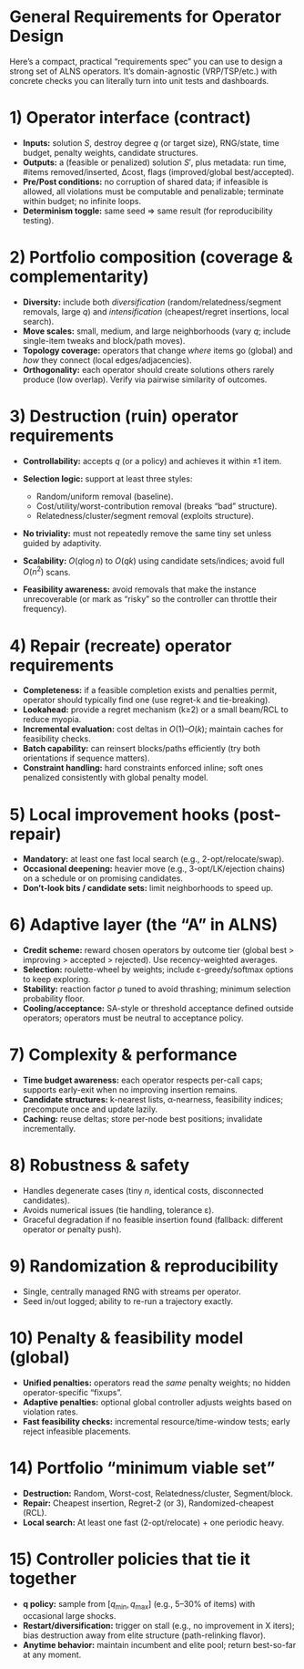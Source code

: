 # General Requirements for Operator Design

Here’s a compact, practical “requirements spec” you can use to design a strong set of ALNS operators. It’s domain-agnostic (VRP/TSP/etc.) with concrete checks you can literally turn into unit tests and dashboards.

# 1) Operator interface (contract)

* **Inputs:** solution $S$, destroy degree $q$ (or target size), RNG/state, time budget, penalty weights, candidate structures.
* **Outputs:** a (feasible or penalized) solution $S'$, plus metadata: run time, #items removed/inserted, Δcost, flags (improved/global best/accepted).
* **Pre/Post conditions:** no corruption of shared data; if infeasible is allowed, all violations must be computable and penalizable; terminate within budget; no infinite loops.
* **Determinism toggle:** same seed ⇒ same result (for reproducibility testing).

# 2) Portfolio composition (coverage & complementarity)

* **Diversity:** include both *diversification* (random/relatedness/segment removals, large $q$) and *intensification* (cheapest/regret insertions, local search).
* **Move scales:** small, medium, and large neighborhoods (vary $q$; include single-item tweaks and block/path moves).
* **Topology coverage:** operators that change *where* items go (global) and *how* they connect (local edges/adjacencies).
* **Orthogonality:** each operator should create solutions others rarely produce (low overlap). Verify via pairwise similarity of outcomes.

# 3) Destruction (ruin) operator requirements

* **Controllability:** accepts $q$ (or a policy) and achieves it within ±1 item.
* **Selection logic:** support at least three styles:

  * Random/uniform removal (baseline).
  * Cost/utility/worst-contribution removal (breaks “bad” structure).
  * Relatedness/cluster/segment removal (exploits structure).
* **No triviality:** must not repeatedly remove the same tiny set unless guided by adaptivity.
* **Scalability:** $O(q \log n)$ to $O(q k)$ using candidate sets/indices; avoid full $O(n^2)$ scans.
* **Feasibility awareness:** avoid removals that make the instance unrecoverable (or mark as “risky” so the controller can throttle their frequency).

# 4) Repair (recreate) operator requirements

* **Completeness:** if a feasible completion exists and penalties permit, operator should typically find one (use regret-k and tie-breaking).
* **Lookahead:** provide a regret mechanism (k≥2) or a small beam/RCL to reduce myopia.
* **Incremental evaluation:** cost deltas in $O(1)$–$O(k)$; maintain caches for feasibility checks.
* **Batch capability:** can reinsert blocks/paths efficiently (try both orientations if sequence matters).
* **Constraint handling:** hard constraints enforced inline; soft ones penalized consistently with global penalty model.

# 5) Local improvement hooks (post-repair)

* **Mandatory:** at least one fast local search (e.g., 2-opt/relocate/swap).
* **Occasional deepening:** heavier move (e.g., 3-opt/LK/ejection chains) on a schedule or on promising candidates.
* **Don’t-look bits / candidate sets:** limit neighborhoods to speed up.

# 6) Adaptive layer (the “A” in ALNS)

* **Credit scheme:** reward chosen operators by outcome tier (global best > improving > accepted > rejected). Use recency-weighted averages.
* **Selection:** roulette-wheel by weights; include ε-greedy/softmax options to keep exploring.
* **Stability:** reaction factor ρ tuned to avoid thrashing; minimum selection probability floor.
* **Cooling/acceptance:** SA-style or threshold acceptance defined outside operators; operators must be neutral to acceptance policy.

# 7) Complexity & performance

* **Time budget awareness:** each operator respects per-call caps; supports early-exit when no improving insertion remains.
* **Candidate structures:** k-nearest lists, α-nearness, feasibility indices; precompute once and update lazily.
* **Caching:** reuse deltas; store per-node best positions; invalidate incrementally.

# 8) Robustness & safety

* Handles degenerate cases (tiny $n$, identical costs, disconnected candidates).
* Avoids numerical issues (tie handling, tolerance ε).
* Graceful degradation if no feasible insertion found (fallback: different operator or penalty push).

# 9) Randomization & reproducibility

* Single, centrally managed RNG with streams per operator.
* Seed in/out logged; ability to re-run a trajectory exactly.

# 10) Penalty & feasibility model (global)

* **Unified penalties:** operators read the *same* penalty weights; no hidden operator-specific “fixups”.
* **Adaptive penalties:** optional global controller adjusts weights based on violation rates.
* **Fast feasibility checks:** incremental resource/time-window tests; early reject infeasible placements.

# 14) Portfolio “minimum viable set”

* **Destruction:** Random, Worst-cost, Relatedness/cluster, Segment/block.
* **Repair:** Cheapest insertion, Regret-2 (or 3), Randomized-cheapest (RCL).
* **Local search:** At least one fast (2-opt/relocate) + one periodic heavy.

# 15) Controller policies that tie it together

* **q policy:** sample from $[q_{\min}, q_{\max}]$ (e.g., 5–30% of items) with occasional large shocks.
* **Restart/diversification:** trigger on stall (e.g., no improvement in X iters); bias destruction away from elite structure (path-relinking flavor).
* **Anytime behavior:** maintain incumbent and elite pool; return best-so-far at any moment.

